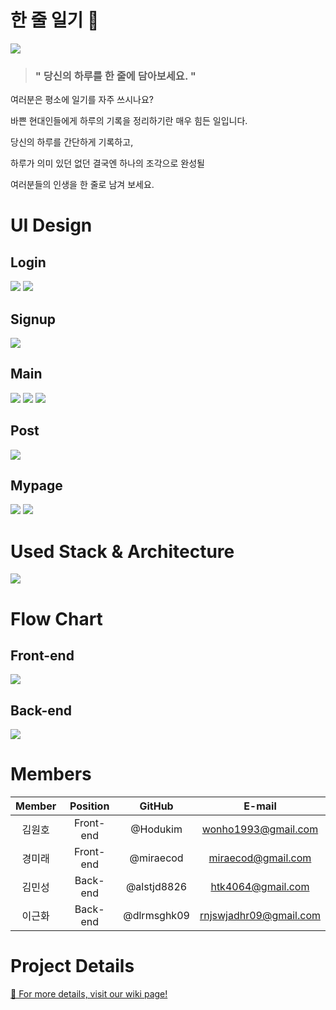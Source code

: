 # 한 줄 일기 📝
![](https://s3.us-west-2.amazonaws.com/secure.notion-static.com/60bc707b-4a26-4089-a1b8-bd287cedab4b/logo_small_Cropped.png?X-Amz-Algorithm=AWS4-HMAC-SHA256&X-Amz-Credential=AKIAT73L2G45O3KS52Y5%2F20210506%2Fus-west-2%2Fs3%2Faws4_request&X-Amz-Date=20210506T154016Z&X-Amz-Expires=86400&X-Amz-Signature=f4248e75b665a70d36501ace8ec82fa795489c0b2aba08b285330f1ae69dbfe0&X-Amz-SignedHeaders=host&response-content-disposition=filename%20%3D%22logo_small_Cropped.png%22)

> ### " 당신의 하루를 한 줄에 담아보세요. "

여러분은 평소에 일기를 자주 쓰시나요?

바쁜 현대인들에게 하루의 기록을 정리하기란 매우 힘든 일입니다.

당신의 하루를 간단하게 기록하고,

하루가 의미 있던 없던 결국엔 하나의 조각으로 완성될 

여러분들의 인생을 한 줄로 남겨 보세요.


# UI Design

## Login
![](https://s3.us-west-2.amazonaws.com/secure.notion-static.com/ab141c25-42c0-4ed7-ad07-4509c76b0bcd/Login.png?X-Amz-Algorithm=AWS4-HMAC-SHA256&X-Amz-Credential=AKIAT73L2G45O3KS52Y5%2F20210506%2Fus-west-2%2Fs3%2Faws4_request&X-Amz-Date=20210506T150743Z&X-Amz-Expires=86400&X-Amz-Signature=daf1e155a2f0fe2eb61fb2402b64c4656aef2bf9d1b4f92caf34132e2830915f&X-Amz-SignedHeaders=host&response-content-disposition=filename%20%3D%22Login.png%22)
![](https://s3.us-west-2.amazonaws.com/secure.notion-static.com/8ec1bddc-183f-41ce-b4b2-97524d939c51/Login.gif?X-Amz-Algorithm=AWS4-HMAC-SHA256&X-Amz-Credential=AKIAT73L2G45O3KS52Y5%2F20210507%2Fus-west-2%2Fs3%2Faws4_request&X-Amz-Date=20210507T033058Z&X-Amz-Expires=86400&X-Amz-Signature=97eaf9045ab4f72cb74c7b30e6919f027c0281dd4132e93e11c9f8993a28b5fb&X-Amz-SignedHeaders=host&response-content-disposition=filename%20%3D%22Login.gif%22)

## Signup
![](https://s3.us-west-2.amazonaws.com/secure.notion-static.com/727a8134-acc0-4591-84f4-117d18295054/Signup.png?X-Amz-Algorithm=AWS4-HMAC-SHA256&X-Amz-Credential=AKIAT73L2G45O3KS52Y5%2F20210506%2Fus-west-2%2Fs3%2Faws4_request&X-Amz-Date=20210506T150926Z&X-Amz-Expires=86400&X-Amz-Signature=44af7d55c8ba4199b94b26e676dbbdab4cd4e60e60112e70b62d2b5095d189ea&X-Amz-SignedHeaders=host&response-content-disposition=filename%20%3D%22Signup.png%22)

## Main
![](https://s3.us-west-2.amazonaws.com/secure.notion-static.com/c6d0e783-c4f1-4071-90f6-8df81ef28f99/Main.png?X-Amz-Algorithm=AWS4-HMAC-SHA256&X-Amz-Credential=AKIAT73L2G45O3KS52Y5%2F20210507%2Fus-west-2%2Fs3%2Faws4_request&X-Amz-Date=20210507T033213Z&X-Amz-Expires=86400&X-Amz-Signature=5afe8213e9e7fffbc52e0cb6406436441024ac8724cec1845ec9957ecc89958c&X-Amz-SignedHeaders=host&response-content-disposition=filename%20%3D%22Main.png%22)
![](https://s3.us-west-2.amazonaws.com/secure.notion-static.com/94aa0827-58f0-4ac9-9607-da84663fb2c1/Peek_2021-05-07_11-30.gif?X-Amz-Algorithm=AWS4-HMAC-SHA256&X-Amz-Credential=AKIAT73L2G45O3KS52Y5%2F20210507%2Fus-west-2%2Fs3%2Faws4_request&X-Amz-Date=20210507T030723Z&X-Amz-Expires=86400&X-Amz-Signature=abf3cd7bf3904069a53f0168139b3350d6f2c07df1fa63a302f42c64fb6755e5&X-Amz-SignedHeaders=host&response-content-disposition=filename%20%3D%22Peek_2021-05-07_11-30.gif%22)
![](https://s3.us-west-2.amazonaws.com/secure.notion-static.com/76dd9c38-5350-48b5-9a49-a17ba52371fb/Delete.gif?X-Amz-Algorithm=AWS4-HMAC-SHA256&X-Amz-Credential=AKIAT73L2G45O3KS52Y5%2F20210507%2Fus-west-2%2Fs3%2Faws4_request&X-Amz-Date=20210507T030908Z&X-Amz-Expires=86400&X-Amz-Signature=eaeb521cfcbb0ccc8a9336b59e56be755512dc94e88f9d8e00ca5c8b4ecc3fc2&X-Amz-SignedHeaders=host&response-content-disposition=filename%20%3D%22Delete.gif%22)

## Post
![](https://s3.us-west-2.amazonaws.com/secure.notion-static.com/cc877527-0b58-4ffb-957f-4fb3aad9a953/Post.png?X-Amz-Algorithm=AWS4-HMAC-SHA256&X-Amz-Credential=AKIAT73L2G45O3KS52Y5%2F20210506%2Fus-west-2%2Fs3%2Faws4_request&X-Amz-Date=20210506T151330Z&X-Amz-Expires=86400&X-Amz-Signature=123d3a9e42f0d6959fa4a00603d1883fd6f6cbfaf8dca98983ba3209fb370615&X-Amz-SignedHeaders=host&response-content-disposition=filename%20%3D%22Post.png%22)

## Mypage
![](https://s3.us-west-2.amazonaws.com/secure.notion-static.com/5c100ddd-c8b2-4083-a0b0-18e3d457dc8e/Mypage.png?X-Amz-Algorithm=AWS4-HMAC-SHA256&X-Amz-Credential=AKIAT73L2G45O3KS52Y5%2F20210507%2Fus-west-2%2Fs3%2Faws4_request&X-Amz-Date=20210507T033250Z&X-Amz-Expires=86400&X-Amz-Signature=8fb21db5883e386e20336963e4a740e11a888d1cbe028bba0569b0fefa00190f&X-Amz-SignedHeaders=host&response-content-disposition=filename%20%3D%22Mypage.png%22)
![](https://s3.us-west-2.amazonaws.com/secure.notion-static.com/a574269f-a552-497c-8da5-5d86bd216984/Mypage_update.gif?X-Amz-Algorithm=AWS4-HMAC-SHA256&X-Amz-Credential=AKIAT73L2G45O3KS52Y5%2F20210507%2Fus-west-2%2Fs3%2Faws4_request&X-Amz-Date=20210507T033308Z&X-Amz-Expires=86400&X-Amz-Signature=57af9db9c27024b7c39d3a91957ef3236e041ccbbcd9a09f779a80b6e41605cc&X-Amz-SignedHeaders=host&response-content-disposition=filename%20%3D%22Mypage_update.gif%22)


# Used Stack & Architecture
![](https://s3.us-west-2.amazonaws.com/secure.notion-static.com/60af1fa2-573a-4257-b0ad-ec3bc9b06a35/oneline_diary.png?X-Amz-Algorithm=AWS4-HMAC-SHA256&X-Amz-Credential=AKIAT73L2G45O3KS52Y5%2F20210506%2Fus-west-2%2Fs3%2Faws4_request&X-Amz-Date=20210506T152443Z&X-Amz-Expires=86400&X-Amz-Signature=dd3ade9562ff799175038d53e2f21725a48256014918493fd20c898156e96fa1&X-Amz-SignedHeaders=host&response-content-disposition=filename%20%3D%22oneline_diary.png%22)


# Flow Chart

## Front-end

![](https://s3.us-west-2.amazonaws.com/secure.notion-static.com/03f01166-e6d7-433e-ba6c-ab38058779ba/Untitled.png?X-Amz-Algorithm=AWS4-HMAC-SHA256&X-Amz-Credential=AKIAT73L2G45O3KS52Y5%2F20210428%2Fus-west-2%2Fs3%2Faws4_request&X-Amz-Date=20210428T140306Z&X-Amz-Expires=86400&X-Amz-Signature=35055d4beac3c18258bddc45b7f115be8083142a7465401a41281e803813e918&X-Amz-SignedHeaders=host&response-content-disposition=filename%20%3D%22Untitled.png%22)

## Back-end
![](https://s3.us-west-2.amazonaws.com/secure.notion-static.com/7f39ef5b-e02e-4ae0-879c-857cdd28ddda/Flowchart_%282%29.jpg?X-Amz-Algorithm=AWS4-HMAC-SHA256&X-Amz-Credential=AKIAT73L2G45O3KS52Y5%2F20210428%2Fus-west-2%2Fs3%2Faws4_request&X-Amz-Date=20210428T121334Z&X-Amz-Expires=86400&X-Amz-Signature=f1be47181f0b686b5b8dd4709e877e8696006c5734b67c998e0b6c912db0c5ea&X-Amz-SignedHeaders=host&response-content-disposition=filename%20%3D%22Flowchart_%282%29.jpg%22)


# Members
| Member | Position | GitHub | E-mail
| :---: | :---: | :---: | :---: |
| 김원호 | Front-end | @Hodukim | wonho1993@gmail.com |
| 경미래 | Front-end | @miraecod | miraecod@gmail.com |
| 김민성 | Back-end | @alstjd8826 | htk4064@gmail.com |
| 이근화 | Back-end | @dlrmsghk09 | rnjswjadhr09@gmail.com |


# Project Details
[📎 For more details, visit our wiki page!](https://github.com/codestates/OneLineDiary-client/wiki/)
